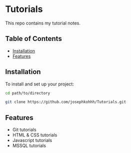 # Tutorials
This repo contains my tutorial notes.

## Table of Contents

- [Installation](#installation)
- [Features](#features)

## Installation

To install and set up your project:

```bash
cd path/to/directory

git clone https://github.com/josephkohhh/Tutorials.git
```
## Features

- Git tutorials
- HTML & CSS tutorials
- Javascript tutorials
- MSSQL tutorials





